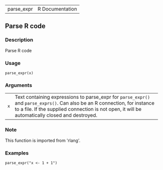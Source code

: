 |             |                 |
|-------------|----------------:|
| parse\_expr | R Documentation |

## Parse R code

### Description

Parse R code

### Usage

    parse_expr(x)

### Arguments

|     |                                                                                                                                                                                                                                |
|-----|--------------------------------------------------------------------------------------------------------------------------------------------------------------------------------------------------------------------------------|
| `x` | Text containing expressions to parse\_expr for `parse_expr()` and `parse_exprs()`. Can also be an R connection, for instance to a file. If the supplied connection is not open, it will be automatically closed and destroyed. |

### Note

This function is imported from 'rlang'.

### Examples

    parse_expr("x <- 1 + 1")

<link rel="stylesheet" type="text/css" href="../css/md-styles.css"></link>
